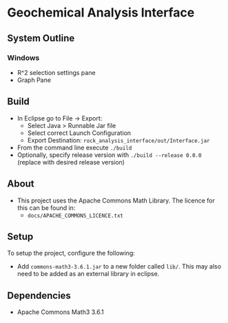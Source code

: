 # Geochemical Analysis Interface

## System Outline
### Windows
- R^2 selection settings pane
- Graph Pane

## Build
- In Eclipse go to File -> Export:
  - Select Java > Runnable Jar file
  - Select correct Launch Configuration
  - Export Destination: ```rock_analysis_interface/out/Interface.jar```
- From the command line execute ```./build```
- Optionally, specify release version with ```./build --release 0.0.0``` (replace with desired release version)

## About
- This project uses the Apache Commons Math Library.  The licence for this can be found in:
    - ```docs/APACHE_COMMONS_LICENCE.txt```

## Setup
To setup the project, configure the following:
- Add ```commons-math3-3.6.1.jar``` to a new folder called ```lib/```. This may also need to be added as an external library in eclipse.

## Dependencies
- Apache Commons Math3 3.6.1
